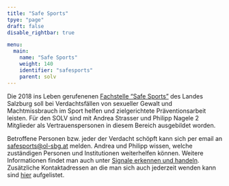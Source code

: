 ```yaml
---
title: "Safe Sports"
tpye: "page"
draft: false
disable_rightbar: true

menu:
  main:
    name: "Safe Sports"
    weight: 140
    identifier: "safesports"
    parent: solv
---
```


Die 2018 ins Leben gerufenenen [Fachstelle “Safe Sports”](https://www.salzburg.gv.at/sport_/Seiten/schutz-vor-sexueller-gewalt.aspx) des Landes Salzburg 
soll bei Verdachtsfällen von sexueller Gewalt und Machtmissbrauch im Sport helfen und zielgerichtete Präventionsarbeit leisten. Für den SOLV sind mit Andrea Strasser und Philipp Nagele 2 Mitglieder als Vertrauenspersonen in diesem Bereich ausgebildet worden.

Betroffene Personen bzw. jeder der Verdacht schöpft kann sich per email an <safesports@ol-sbg.at> melden. Andrea und Philipp wissen, welche zuständigen Personen und Institutionen weiterhelfen können. Weitere Informationen findet man auch unter [Signale erkennen und handeln](https://www.salzburg.gv.at/sport_/Documents/Signale%20erkennen%20und%20handeln-A4-Plakat-2018.pdf). Zusätzliche Kontaktadressen an die man sich auch jederzeit wenden kann sind [hier](https://www.salzburg.gv.at/sport_/Documents/Kondatkadr.-A4%202018.pdf) aufgelistet.